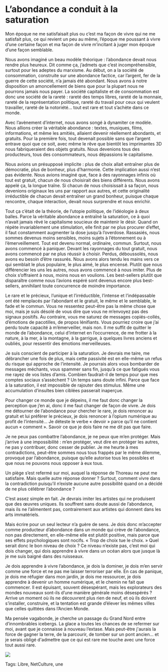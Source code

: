 # L’abondance a conduit à la saturation

Mon époque ne me satisfaisait plus ou c’est ma façon de vivre qui ne me satisfait plus, ce qui revient un peu au même, l’époque me poussant à vivre d’une certaine façon et ma façon de vivre m’incitant à juger mon époque d’une façon semblable.

Nous avons imaginé un beau modèle théorique : l’abondance devait nous rendre plus heureux. Dit comme ça, j’admets que c’est incompréhensible, surtout pour les adeptes du marxisme. Au début, on a la société de consommation, construite sur une abondance factice, car l’argent, fer de la guerre de cette société, n’a jamais été abondant. Nous avons à notre disposition un amoncellement de biens que pour la plupart nous ne pourrons jamais nous payer. La société capitaliste et de consommation est donc une société de la rareté : rareté des temps libres, rareté de la monnaie, rareté de la représentation politique, rareté du travail pour ceux qui veulent travailler, rareté de la notoriété… tout est rare et tout s’achète dans ce monde.

Avec l’avènement d’internet, nous avons songé à dynamiter ce modèle. Nous allions créer la véritable abondance : textes, musiques, films, informations, et même les amitiés, allaient devenir réellement abondants, et gratuits. Pour la première fois, tout devenait possible sans que l’argent entrave quoi que ce soit, avec même le rêve que bientôt les imprimantes 3D nous fabriqueraient des objets gratuits. Nous devenions tous des producteurs, tous des consommateurs, nous dépassions le capitalisme.

Nous avions un présupposé implicite : plus de choix allait entraîner plus de démocratie, plus de bonheur, plus d’harmonie. Cette implication aussi n’est pas évidente. Nous avions imaginé que, face à des rayonnages infinis où tout est gratuit, chacun de nous choisirait des biens différents. Nous avons appelé ça, la longue traîne. Si chacun de nous choisissait à sa façon, nous devenions originaux les uns par rapport aux autres, et cette originalité irréductible de chacun devait entraîner un grand bonheur, puisque chaque rencontre, chaque interaction, devait nous surprendre et nous enrichir.

Tout ça c’était de la théorie, de l’utopie politique, de l’idéologie à deux balles. Parce la véritable abondance a entraîné la saturation, ce à quoi n’avait jamais rêvé le capitalisme soucieux de maintenir le désir. Quand on répète invariablement une stimulation, elle finit par ne plus procurer d’effet, il faut constamment augmenter la dose jusqu’à l’overdose. Rassasiés, nous sommes devenus moins sensibles, moins sujets à l’étonnement ou à l’émerveillement. Tout est devenu normal, ordinaire, commun. Surtout, nous avons commencé à paniquer. Devant les rayonnages du tout gratuit, nous avons commencé par ne plus réussir à choisir. Perdus, déboussolés, nous avons eu besoin d’être rassurés. Nous avons alors tendu les mains vers ce qui semblait le plus populaire, le plus aimé, le plus encensé. Plutôt que nous différencier les uns les autres, nous avons commencé à nous imiter. Plus de choix s’offraient à nous, moins nous en voulions. Les best-sellers plutôt que disparaître comme nous l’avions espéré sont devenus encore plus best-sellers, annihilant toute concurrence de moindre importance.

Le rare et le précieux, l’unique et l’irréductible, l’intense et l’indépassable ont été remplacés par l’abondant et le gratuit, le même et le semblable, le fade et le commun. Vous ne ressentez peut-être pas la même chose que moi, mais je suis désolé de vous dire que vous ne m’envoyez pas des signaux positifs. Au contraire, vous me saturez de messages copiés-collés, d’émotions de pacotilles, de propos lénifiants. Vous pourriez croire que j’ai perdu toute capacité à m’émerveiller, mais non. Il me suffit de quitter le monde de l’abondance, celui d’internet en l’occurrence, de me frotter à la nature, à la mer, à la montagne, à la garrigue, à quelques livres anciens et oubliés, pour ressentir des émotions merveilleuses.

Je suis conscient de participer à la saturation. Je devrais me taire, me débrancher une fois de plus, mais cette passivité est en elle-même un refus du risque qui approche de l’intensité. Je pourrais alors vous bombarder de messages méchants, vous spammer sans fin, jusqu’à ce que fatigués vous me rayez de vos listes d’amis. Combien faudrait-il de temps pour que mes comptes sociaux s’assèchent ? Un temps sans doute infini. Parce que face à la saturation, il est impossible de rajouter des stimulus. Même une accumulation d’insultes bien ciblées passerait inaperçue.

Pour changer ce monde que je dépeins, il me faut donc changer la perception que j’en ai, donc il me faut changer de façon de vivre. Je dois me détourner de l’abondance pour chercher le rare, je dois renoncer au gratuit et lui préférer le précieux, je dois renoncer à l’opium numérique au profit de l’intensité… Je déteste le verbe « devoir » parce qu’il ne contient aucun « comment ». Savoir ce que je dois faire ne me dit pas que faire.

Je ne peux pas combattre l’abondance, je ne peux que m’en protéger. Mais j’arrive à une impossibilité : m’en protéger, veut dire en protéger les autres, ne pas y contribuer, donc cesser de publier. Je me heurte à mes contradictions, peut-être sommes nous tous frappés par le même dilemme, provoqué par l’abondance, puisque qu’elle autorise tous les possibles et que nous ne pouvons nous opposer à eux tous.

Un piège s’est refermé sur moi, auquel la réponse de Thoreau ne peut me satisfaire. Mais quelle autre réponse donner ? Surtout, comment vivre dans la contradiction puisqu’il n’existe aucune autre possibilité quand on a décidé de ne plus célébrer l’abondance ?

C’est assez simple en fait. Je devrais imiter les artistes qui ne produisent que des œuvres uniques. Ils souffrent sans doute aussi de l’abondance, mais ils ne l’alimentent pas, contrairement aux artistes qui donnent dans les arts immatériels.

Mais écrire pour un seul lecteur n’a guère de sens. Je dois donc m’accepter comme producteur d’abondance dans un monde qui crève de l’abondance, non pas directement, en elle-même elle est plutôt positive, mais parce que ses effets psychologiques sont nocifs. « Trop de choix tue le choix. » Quel serait donc le bon niveau de choix ? Ce niveau n’existe pas, c’est moi qui dois changer, qui dois apprendre à vivre dans un océan alors que jusque là je me suis baigné dans des ruisseaux.

Je dois apprendre à vivre l’abondance, je dois la dominer, je dois m’en servir comme une force et ne pas me laisser terroriser par elle. En cas de panique, je dois me réfugier dans mon jardin, je dois me ressourcer, je dois apprendre à devenir un homme numérique, et le chemin ne fait que commencer. Il est épuisant, souvent désespérant, mais les explorateurs des mondes nouveaux sont-ils d’une manière générale moins désespérés ? Arrive un moment où ils ne découvrent plus rien de neuf, et où ils doivent s’installer, construire, et la tentation est grande d’élever les mêmes villes que celles quittées dans l’Ancien Monde.

Ma pensée vagabonde, je cherche un passage du Grand Nord entre d’innombrables icebergs. La glace a toutes les chances de se refermer sur moi, avant que je connaisse à nouveau l’extase. Mais peut-être j'aurais la force de gagner la terre, de la parcourir, de tomber sur un pont ancien… et je serais obligé d'admettre que ce qui est rare me touche avec une force tout aussi rare.

![](http://tcrouzet.comhttps://tcrouzet.com/images_tc/2017/05/pont.jpg)



Tags: Libre, NetCulture, une